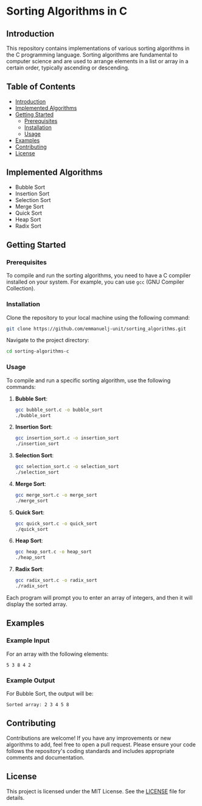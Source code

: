 # Sorting Algorithms in C

## Introduction

This repository contains implementations of various sorting algorithms in the C programming language. Sorting algorithms are fundamental to computer science and are used to arrange elements in a list or array in a certain order, typically ascending or descending.

## Table of Contents

- [Introduction](#introduction)
- [Implemented Algorithms](#implemented-algorithms)
- [Getting Started](#getting-started)
  - [Prerequisites](#prerequisites)
  - [Installation](#installation)
  - [Usage](#usage)
- [Examples](#examples)
- [Contributing](#contributing)
- [License](#license)

## Implemented Algorithms

- Bubble Sort
- Insertion Sort
- Selection Sort
- Merge Sort
- Quick Sort
- Heap Sort
- Radix Sort

## Getting Started

### Prerequisites

To compile and run the sorting algorithms, you need to have a C compiler installed on your system. For example, you can use `gcc` (GNU Compiler Collection).

### Installation

Clone the repository to your local machine using the following command:

```sh
git clone https://github.com/emmanuelj-unit/sorting_algorithms.git
```

Navigate to the project directory:

```sh
cd sorting-algorithms-c
```

### Usage

To compile and run a specific sorting algorithm, use the following commands:

1. **Bubble Sort**:
    ```sh
    gcc bubble_sort.c -o bubble_sort
    ./bubble_sort
    ```

2. **Insertion Sort**:
    ```sh
    gcc insertion_sort.c -o insertion_sort
    ./insertion_sort
    ```

3. **Selection Sort**:
    ```sh
    gcc selection_sort.c -o selection_sort
    ./selection_sort
    ```

4. **Merge Sort**:
    ```sh
    gcc merge_sort.c -o merge_sort
    ./merge_sort
    ```

5. **Quick Sort**:
    ```sh
    gcc quick_sort.c -o quick_sort
    ./quick_sort
    ```

6. **Heap Sort**:
    ```sh
    gcc heap_sort.c -o heap_sort
    ./heap_sort
    ```

7. **Radix Sort**:
    ```sh
    gcc radix_sort.c -o radix_sort
    ./radix_sort
    ```

Each program will prompt you to enter an array of integers, and then it will display the sorted array.

## Examples

### Example Input

For an array with the following elements:
```
5 3 8 4 2
```

### Example Output

For Bubble Sort, the output will be:
```
Sorted array: 2 3 4 5 8
```

## Contributing

Contributions are welcome! If you have any improvements or new algorithms to add, feel free to open a pull request. Please ensure your code follows the repository's coding standards and includes appropriate comments and documentation.

## License

This project is licensed under the MIT License. See the [LICENSE](LICENSE) file for details.
